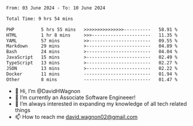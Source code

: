 <!--START_SECTION:waka-->

```txt
From: 03 June 2024 - To: 10 June 2024

Total Time: 9 hrs 54 mins

PHP          5 hrs 55 mins   >>>>>>>>>>>>>>>----------   58.91 %
HTML         1 hr 8 mins     >>>----------------------   11.35 %
YAML         57 mins         >>-----------------------   09.55 %
Markdown     29 mins         >------------------------   04.89 %
Bash         24 mins         >------------------------   04.04 %
JavaScript   15 mins         >------------------------   02.49 %
TypeScript   13 mins         >------------------------   02.27 %
JSON         13 mins         >------------------------   02.22 %
Docker       11 mins         -------------------------   01.94 %
Other        8 mins          -------------------------   01.47 %
```

<!--END_SECTION:waka-->

- 👋 Hi, I’m @DavidHWagnon
- 👀 I’m currently an Associate Software Engineeer!
- 🌱 I’m always interested in expanding my knowledge of all tech related things
- 📫 How to reach me david.wagnon02@gmail.com

<!---
DavidHWagnon/DavidHWagnon is a ✨ special ✨ repository because its `README.md` (this file) appears on your GitHub profile.
You can click the Preview link to take a look at your changes.
--->
